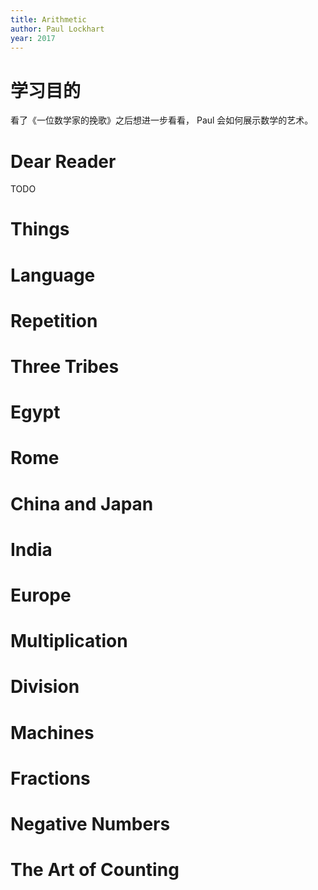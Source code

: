 ```yaml
---
title: Arithmetic
author: Paul Lockhart
year: 2017
---
```


# 学习目的

看了《一位数学家的挽歌》之后想进一步看看，
Paul 会如何展示数学的艺术。

# Dear Reader

TODO

# Things
# Language
# Repetition
# Three Tribes
# Egypt
# Rome
# China and Japan
# India
# Europe
# Multiplication
# Division
# Machines
# Fractions
# Negative Numbers
# The Art of Counting

